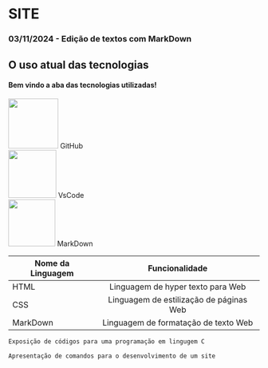 # SITE
### 03/11/2024 - Edição de textos com MarkDown
## O uso atual das tecnologias

#### Bem vindo a aba das tecnologias utilizadas!

<img src= "https://foundations.projectpythia.org/_images/GitHub-logo.png" style= "width:100px;"> GitHub<br>
<img src= "https://yt3.googleusercontent.com/_q52i8bUAEvcb7JR4e-eNTv23y2A_wg5sCz0NC0GrGtcw1CRMWJSOPVHUDh_bngD0q4gMvVeoA=s900-c-k-c0x00ffffff-no-rj" style= "width:96px;"> VsCode<br>
<img src= "https://icons.veryicon.com/png/o/brands/iview30-logo/logo-markdown-4.png" style= "width:94px;"> MarkDown<br>

|Nome da Linguagem|Funcionalidade|
|-|:-:|
|HTML|Linguagem de hyper texto para Web|
|CSS|Linguagem de estilização de páginas Web|
|MarkDown|Linguagem de formatação de texto Web|

```c
Exposição de códigos para uma programação em lingugem C
```

```html
Apresentação de comandos para o desenvolvimento de um site
```
